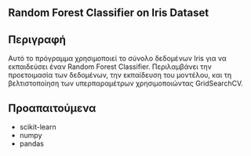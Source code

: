 ## Random Forest Classifier on Iris Dataset

## Περιγραφή
Αυτό το πρόγραμμα χρησιμοποιεί το σύνολο δεδομένων Iris για να εκπαιδεύσει έναν Random Forest Classifier.
Περιλαμβάνει την προετοιμασία των δεδομένων, την εκπαίδευση του μοντέλου, και τη βελτιστοποίηση των υπερπαραμέτρων χρησιμοποιώντας GridSearchCV.

## Προαπαιτούμενα
- scikit-learn
- numpy
- pandas
